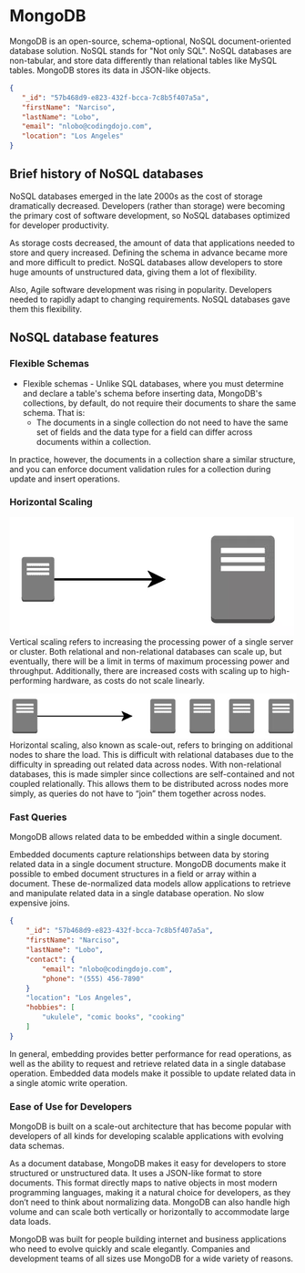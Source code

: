 # MongoDB

MongoDB is an open-source, schema-optional, NoSQL document-oriented database solution. NoSQL stands for "Not only SQL". NoSQL databases are non-tabular, and store data differently than relational tables like MySQL tables. MongoDB stores its data in JSON-like objects.

```json
{
   "_id": "57b468d9-e823-432f-bcca-7c8b5f407a5a",
   "firstName": "Narciso",
   "lastName": "Lobo",
   "email": "nlobo@codingdojo.com",
   "location": "Los Angeles"
}
```

## Brief history of NoSQL databases

NoSQL databases emerged in the late 2000s as the cost of storage dramatically decreased. Developers (rather than storage) were becoming the primary cost of software development, so NoSQL databases optimized for developer productivity.

As storage costs decreased, the amount of data that applications needed to store and query increased. Defining the schema in advance became more and more difficult to predict. NoSQL databases allow developers to store huge amounts of unstructured data, giving them a lot of flexibility.

Also, Agile software development was rising in popularity. Developers needed to rapidly adapt to changing requirements. NoSQL databases gave them this flexibility.

## NoSQL database features

### Flexible Schemas

- Flexible schemas - Unlike SQL databases, where you must determine and declare a table's schema before inserting data, MongoDB's collections, by default, do not require their documents to share the same schema. That is:
  - The documents in a single collection do not need to have the same set of fields and the data type for a field can differ across documents within a collection.

In practice, however, the documents in a collection share a similar structure, and you can enforce document validation rules for a collection during update and insert operations.

### Horizontal Scaling

![vertical scaling](assets/vertical.png)
Vertical scaling refers to increasing the processing power of a single server or cluster. Both relational and non-relational databases can scale up, but eventually, there will be a limit in terms of maximum processing power and throughput. Additionally, there are increased costs with scaling up to high-performing hardware, as costs do not scale linearly.

![horizontal scaling](assets/horizontal.png)
Horizontal scaling, also known as scale-out, refers to bringing on additional nodes to share the load. This is difficult with relational databases due to the difficulty in spreading out related data across nodes. With non-relational databases, this is made simpler since collections are self-contained and not coupled relationally. This allows them to be distributed across nodes more simply, as queries do not have to “join” them together across nodes.

### Fast Queries

MongoDB allows related data to be embedded within a single document.

Embedded documents capture relationships between data by storing related data in a single document structure. MongoDB documents make it possible to embed document structures in a field or array within a document. These de-normalized data models allow applications to retrieve and manipulate related data in a single database operation. No slow expensive joins.

```json
{
    "_id": "57b468d9-e823-432f-bcca-7c8b5f407a5a",
    "firstName": "Narciso",
    "lastName": "Lobo",
    "contact": {
        "email": "nlobo@codingdojo.com",
        "phone": "(555) 456-7890"
    }
    "location": "Los Angeles",
    "hobbies": [
        "ukulele", "comic books", "cooking"
    ]
}
```

In general, embedding provides better performance for read operations, as well as the ability to request and retrieve related data in a single database operation. Embedded data models make it possible to update related data in a single atomic write operation.

### Ease of Use for Developers

MongoDB is built on a scale-out architecture that has become popular with developers of all kinds for developing scalable applications with evolving data schemas.

As a document database, MongoDB makes it easy for developers to store structured or unstructured data. It uses a JSON-like format to store documents. This format directly maps to native objects in most modern programming languages, making it a natural choice for developers, as they don’t need to think about normalizing data. MongoDB can also handle high volume and can scale both vertically or horizontally to accommodate large data loads.

MongoDB was built for people building internet and business applications who need to evolve quickly and scale elegantly. Companies and development teams of all sizes use MongoDB for a wide variety of reasons.